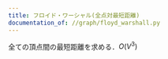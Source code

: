 ```yaml
---
title: フロイド・ワーシャル(全点対最短距離)
documentation_of: //graph/floyd_warshall.py
---
```


全ての頂点間の最短距離を求める．$O(V^3)$
